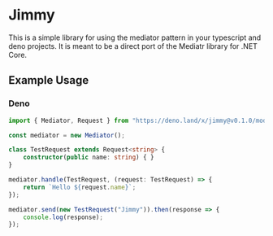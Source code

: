 # Jimmy

This is a simple library for using the mediator pattern in your typescript and deno projects.  It is meant to be a direct port of the Mediatr library for .NET Core.

## Example Usage

### Deno

```ts
import { Mediator, Request } from "https://deno.land/x/jimmy@v0.1.0/mod.ts";

const mediator = new Mediator();

class TestRequest extends Request<string> {
    constructor(public name: string) { }
}

mediator.handle(TestRequest, (request: TestRequest) => {
    return `Hello ${request.name}`;
});

mediator.send(new TestRequest("Jimmy")).then(response => {
    console.log(response);
});
```
